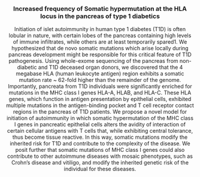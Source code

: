 <!-- PROJECT LOGO -->
<br />
<p align="center">
  <h3 align="center">Increased frequency of Somatic hypermutation at the HLA locus in the pancreas of type 1 diabetics</h3>

  <p align="center">
    Initiation of islet autoimmunity in human type 1 diabetes (T1D) is often lobular in nature, with
	certain lobes of the pancreas containing high levels of immune infiltrates, while others are at least
	temporarily spared1. We hypothesized that de novo somatic mutations which arise locally during
	pancreas development might be responsible for this critical feature of T1D pathogenesis. Using
	whole-exome sequencing of the pancreas from non-diabetic and T1D deceased organ donors, we
	discovered that the 4 megabase HLA (human leukocyte antigen) region exhibits a somatic
	mutation rate ~ 62-fold higher than the remainder of the genome. Importantly, pancreata from
	T1D individuals were significantly enriched for mutations in the MHC class I genes HLA-A, HLAB,
	and HLA-C. These HLA genes, which function in antigen presentation by epithelial cells,
	exhibited multiple mutations in the antigen-binding pocket and T cell receptor contact regions in
	the pancreas of T1D patients. We propose a novel model for initiation of autoimmunity in which
	somatic hypermutation of the MHC class I genes in pancreatic epithelial cells alters the avidity of
	interaction of certain cellular antigens with T cells that, while exhibiting central tolerance, thus
	become tissue reactive. In this way, somatic mutations modify the inherited risk for T1D and
	contribute to the complexity of the disease. We posit further that somatic mutations of MHC class
	I genes could also contribute to other autoimmune diseases with mosaic phenotypes, such as
	Crohn’s disease and vitiligo, and modify the inherited genetic risk of the individual for these
	diseases.
  </p>
</p>
